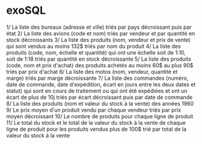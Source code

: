 # exoSQL

1/ La liste des bureaux (adresse et ville) triés par pays décroissant puis par état
2/ La liste des avions (code et nom) triés par vendeur et par quantité en stock décroissants
3/ La liste des produits (nom, vendeur et prix de vente) qui sont vendus au moins 132$ triés par nom du produit
4/ La liste des produits (code, nom, échelle et quantité) qui ont une échelle soit de 1:10, soit de 1:18 triés par quantité en stock décroissante
5/ La liste des produits (code, nom et prix d'achat) des produits achetés au moins 60$ au plus 90$ triés par prix d'achat
6/ La liste des motos (nom, vendeur, quantité et marge) triés par marge décroissante
7/ La liste des commandes (numéro, date de commande, date d'expédition, écart en jours entre les deux dates et statut) qui sont en cours de traitement ou qui ont été expédiées et ont un écart de plus de 10j triés par écart décroissant puis par date de commande
8/ La liste des produits (nom et valeur du stock à la vente) des années 1960
9/ Le prix moyen d'un produit vendu par chaque vendeur triés par prix moyen décroissant
10/ Le nombre de produits pour chaque ligne de produit
11/ Le total du stock et le total de la valeur du stock à la vente de chaque ligne de produit pour les produits vendus plus de 100$ trié par total de la valeur du stock à la vente
